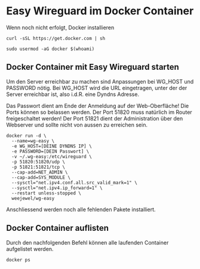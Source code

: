 # Easy Wireguard im Docker Container
Wenn noch nicht erfolgt, Docker installieren

```
curl -sSL https://get.docker.com | sh
```
```
sudo usermod -aG docker $(whoami)
```

## Docker Container mit Easy Wireguard starten
Um den Server erreichbar zu machen sind Anpassungen bei WG_HOST und PASSWORD nötig.
Bei WG_HOST wird die URL eingetragen, unter der der Server erreichbar ist, also i.d.R. eine Dyndns Adresse.

Das Passwort dient am Ende der Anmeldung auf der Web-Oberfläche! Die Ports können so belassen werden.
Der Port 51820 muss natürlich im Router freigeschaltet werden!
Der Port 51821 dient der Administration über den Webserver und sollte nicht von aussen zu erreichen sein.

```
docker run -d \
  --name=wg-easy \
  -e WG_HOST=[DEINE DYNDNS IP] \
  -e PASSWORD=[DEIN Passwort] \
  -v ~/.wg-easy:/etc/wireguard \
  -p 51820:51820/udp \
  -p 51821:51821/tcp \
  --cap-add=NET_ADMIN \
  --cap-add=SYS_MODULE \
  --sysctl="net.ipv4.conf.all.src_valid_mark=1" \
  --sysctl="net.ipv4.ip_forward=1" \
  --restart unless-stopped \
  weejewel/wg-easy
```
Anschliessend werden noch alle fehlenden Pakete installiert.

## Docker Container auflisten
Durch den nachfolgenden Befehl können alle laufenden Container aufgelistet werden.
```
docker ps
```
